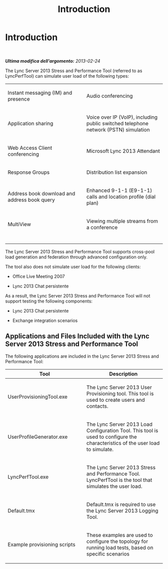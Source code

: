 ﻿---
title: Introduction
TOCTitle: Introduction
ms:assetid: 276395be-93df-4a16-97e2-cb468cd0f2e3
ms:mtpsurl: https://technet.microsoft.com/it-it/library/JJ945588(v=OCS.15)
ms:contentKeyID: 52062494
ms.date: 06/25/2014
mtps_version: v=OCS.15
ms.translationtype: HT
---

# Introduction

 

_**Ultima modifica dell'argomento:** 2013-02-24_

The Lync Server 2013 Stress and Performance Tool (referred to as LyncPerfTool) can simulate user load of the following types:


<table>
<colgroup>
<col style="width: 50%" />
<col style="width: 50%" />
</colgroup>
<tbody>
<tr class="odd">
<td><p>Instant messaging (IM) and presence</p></td>
<td><p>Audio conferencing</p></td>
</tr>
<tr class="even">
<td><p>Application sharing</p></td>
<td><p>Voice over IP (VoIP), including public switched telephone network (PSTN) simulation</p></td>
</tr>
<tr class="odd">
<td><p>Web Access Client conferencing</p></td>
<td><p>Microsoft Lync 2013 Attendant</p></td>
</tr>
<tr class="even">
<td><p>Response Groups</p></td>
<td><p>Distribution list expansion</p></td>
</tr>
<tr class="odd">
<td><p>Address book download and address book query</p></td>
<td><p>Enhanced 9-1-1 (E9-1-1) calls and location profile (dial plan)</p></td>
</tr>
<tr class="even">
<td><p>MultiView</p></td>
<td><p>Viewing multiple streams from a conference</p></td>
</tr>
<tr class="odd">
<td><p></p></td>
<td><p></p></td>
</tr>
</tbody>
</table>


The Lync Server 2013 Stress and Performance Tool supports cross-pool load generation and federation through advanced configuration only.

The tool also does not simulate user load for the following clients:

  - Office Live Meeting 2007

  - Lync 2013 Chat persistente

As a result, the Lync Server 2013 Stress and Performance Tool will not support testing the following components:

  - Lync 2013 Chat persistente

  - Exchange integration scenarios

## Applications and Files Included with the Lync Server 2013 Stress and Performance Tool

The following applications are included in the Lync Server 2013 Stress and Performance Tool:


<table>
<colgroup>
<col style="width: 50%" />
<col style="width: 50%" />
</colgroup>
<thead>
<tr class="header">
<th>Tool</th>
<th>Description</th>
</tr>
</thead>
<tbody>
<tr class="odd">
<td><p>UserProvisioningTool.exe</p></td>
<td><p>The Lync Server 2013 User Provisioning tool. This tool is used to create users and contacts.</p></td>
</tr>
<tr class="even">
<td><p>UserProfileGenerator.exe</p></td>
<td><p>The Lync Server 2013 Load Configuration Tool. This tool is used to configure the characteristics of the user load to simulate.</p></td>
</tr>
<tr class="odd">
<td><p>LyncPerfTool.exe</p></td>
<td><p>The Lync Server 2013 Stress and Performance Tool. LyncPerfTool is the tool that simulates the user load.</p></td>
</tr>
<tr class="even">
<td><p>Default.tmx</p></td>
<td><p>Default.tmx is required to use the Lync Server 2013 Logging Tool.</p></td>
</tr>
<tr class="odd">
<td><p>Example provisioning scripts</p></td>
<td><p>These examples are used to configure the topology for running load tests, based on specific scenarios</p></td>
</tr>
</tbody>
</table>

